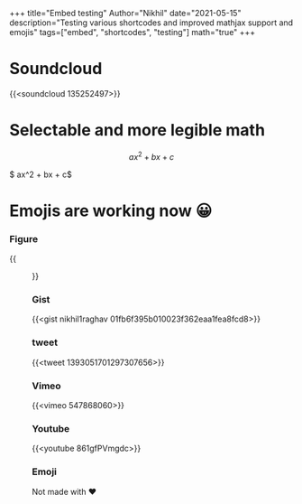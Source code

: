 +++
title="Embed testing"
Author="Nikhil"
date="2021-05-15"
description="Testing various shortcodes and improved mathjax support and emojis"
tags=["embed", "shortcodes", "testing"]
math="true"
+++


# Soundcloud

{{<soundcloud 135252497>}}



# Selectable and more legible math


$$ ax^2+bx+c $$

$ ax^2 + bx + c$



# Emojis are working now :grinning:

### Figure

{{<figure src="https://upload.wikimedia.org/wikipedia/en/thumb/2/22/Omni-Man.jpg/250px-Omni-Man.jpg" title="Omniman" caption="Omni-man" width="300">}}



### Gist

{{<gist nikhil1raghav 01fb6f395b010023f362eaa1fea8fcd8>}}


### tweet

{{<tweet 1393051701297307656>}}


### Vimeo

{{<vimeo 547868060>}}


### Youtube

{{<youtube 861gfPVmgdc>}}

### Emoji

Not made with :heart: 

